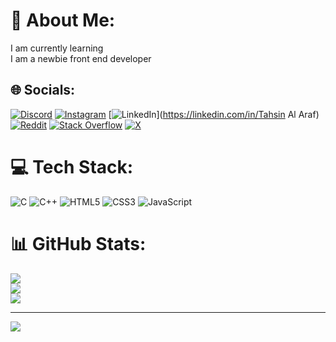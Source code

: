 # 💫 About Me:
I am currently learning <br>I am a newbie front end developer 


## 🌐 Socials:
[![Discord](https://img.shields.io/badge/Discord-%237289DA.svg?logo=discord&logoColor=white)](https://discord.gg/tah.ara767) [![Instagram](https://img.shields.io/badge/Instagram-%23E4405F.svg?logo=Instagram&logoColor=white)](https://instagram.com/tah.ara767) [![LinkedIn](https://img.shields.io/badge/LinkedIn-%230077B5.svg?logo=linkedin&logoColor=white)](https://linkedin.com/in/Tahsin Al Araf) [![Reddit](https://img.shields.io/badge/Reddit-%23FF4500.svg?logo=Reddit&logoColor=white)](https://reddit.com/user/araf767) [![Stack Overflow](https://img.shields.io/badge/-Stackoverflow-FE7A16?logo=stack-overflow&logoColor=white)](https://stackoverflow.com/users/araf-baka) [![X](https://img.shields.io/badge/X-black.svg?logo=X&logoColor=white)](https://x.com/tahsinalaraf1) 

# 💻 Tech Stack:
![C](https://img.shields.io/badge/c-%2300599C.svg?style=for-the-badge&logo=c&logoColor=white) ![C++](https://img.shields.io/badge/c++-%2300599C.svg?style=for-the-badge&logo=c%2B%2B&logoColor=white) ![HTML5](https://img.shields.io/badge/html5-%23E34F26.svg?style=for-the-badge&logo=html5&logoColor=white) ![CSS3](https://img.shields.io/badge/css3-%231572B6.svg?style=for-the-badge&logo=css3&logoColor=white) ![JavaScript](https://img.shields.io/badge/javascript-%23323330.svg?style=for-the-badge&logo=javascript&logoColor=%23F7DF1E)
# 📊 GitHub Stats:
![](https://github-readme-stats.vercel.app/api?username=ARAF767&theme=dark&hide_border=false&include_all_commits=false&count_private=false)<br/>
![](https://github-readme-streak-stats.herokuapp.com/?user=ARAF767&theme=dark&hide_border=false)<br/>
![](https://github-readme-stats.vercel.app/api/top-langs/?username=ARAF767&theme=dark&hide_border=false&include_all_commits=false&count_private=false&layout=compact)

---
[![](https://visitcount.itsvg.in/api?id=ARAF767&icon=0&color=0)](https://visitcount.itsvg.in)

<!-- Proudly created with GPRM ( https://gprm.itsvg.in ) -->
